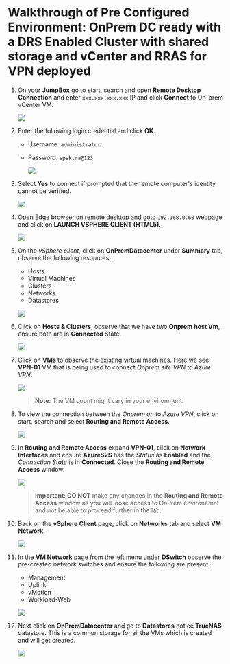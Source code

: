 # Walkthrough of Pre Configured Environment: OnPrem DC ready with a DRS Enabled Cluster with shared storage and vCenter and RRAS for VPN deployed

1. On your **JumpBox** go to start, search and open **Remote Desktop Connection** and enter `xxx.xxx.xxx.xxx` IP and click **Connect** to On-prem vCenter VM.

   ![](/Images/avs-1.1.v2.jpg)

2. Enter the following login credential and click **OK**.
    
    - Username: `administrator`
    - Password: `spektra@123`

      ![](/Images/avs-2v2.jpg)

3. Select **Yes** to connect if prompted that the remote computer's identity cannot be verified.

      ![](/Images/avs-3.png)

4. Open Edge browser on remote desktop and goto `192.168.0.60` webpage and click on **LAUNCH VSPHERE CLIENT (HTML5)**.

    ![](/Images/avs-4.png)

5. On the *vSphere client*, click on **OnPremDatacenter** under **Summary** tab, observe the following resources.

    - Hosts
    - Virtual Machines 
    - Clusters
    - Networks
    - Datastores

    ![](/Images/avs-5.png)

6. Click on **Hosts & Clusters**, observe that we have two **Onprem host Vm**, ensure both are in **Connected** State. 

   ![](/Images/avs-6.png)

7. Click on **VMs** to observe the existing virtual machines. Here we see **VPN-01** VM that is being used to connect *Onprem site VPN* to *Azure VPN*.

   ![](/Images/avs-7.png)

    >**Note**: The VM count might vary in your environment.

8. To view the connection between the *Onprem on* to *Azure VPN*, click on start, search and select **Routing and Remote Access**.

    ![](/Images/avs-8.png)

9. In **Routing and Remote Access** expand **VPN-01**, click on **Network Interfaces** and ensure **AzureS2S** has the *Status* as **Enabled** and the *Connection State* is in **Connected**. Close the **Routing and Remote Access** window.

    ![](/Images/avs-9.png)

    >**Important**: **DO NOT** make any changes in the **Routing and Remote Access** window as you will loose access to OnPrem environemnt and not be able to proceed further in the lab. 

10. Back on the **vSphere Client** page, click on **Networks** tab and select **VM Network**.

    ![](/Images/avs-10.png)

11. In the **VM Network** page from the left menu under **DSwitch** observe the pre-created network switches and ensure the following are present:

    - Management
    - Uplink 
    - vMotion
    - Workload-Web

    ![](/Images/avs-11.png)

12. Next click on **OnPremDatacenter** and go to **Datastores** notice **TrueNAS** datastore. This is a common storage for all the VMs which is created and will get created.

    ![](/Images/avs-12.png)
